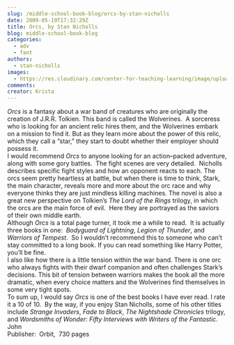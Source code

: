 ```yaml
---
slug: /middle-school-book-blog/orcs-by-stan-nicholls
date: 2009-05-19T17:32:29Z
title: Orcs, by Stan Nicholls
blog: middle-school-book-blog
categories:
  - adv
  - fant
authors:
  - stan-nicholls
images:
  - https://res.cloudinary.com/center-for-teaching-learning/image/upload/v1659658776/orcs.jpg.jpg
comments:
creator: Krista
---
```


<em> Orcs</em> is a fantasy about a war band of creatures who are originally the creation of J.R.R. Tolkien. This band is called the Wolverines.  A sorceress who is looking for an ancient relic hires them, and the Wolverines embark on a mission to find it. But as they learn more about the power of this relic, which they call a “star,” they start to doubt whether their employer should possess it.<br />I would recommend <em>Orcs</em> to anyone looking for an action–packed adventure, along with some gory battles.  The fight scenes are very detailed.  Nicholls describes specific fight styles and how an opponent reacts to each. The orcs seem pretty heartless at battle, but when there is time to think, Stark, the main character, reveals more and more about the orc race and why everyone thinks they are just mindless killing machines. The novel is also a great new perspective on Tolkien’s <em>The Lord of the Rings</em> trilogy, in which the orcs are the main force of evil.  Here they are portrayed as the saviors of their own middle earth.<br />Although <em>Orcs</em> is a total page turner, it took me a while to read.  It is actually three books in one:  <em>Bodyguard of Lightning</em>, <em>Legion of Thunder</em>, and <em>Warriors of Tempest</em>.  So I wouldn’t recommend this to someone who can’t stay committed to a long book. If you can read something like Harry Potter, you’ll be fine.<br />I also like how there is a little tension within the war band. There is one orc who always fights with their dwarf companion and often challenges Stark’s decisions. This bit of tension between warriors makes the book all the more dramatic, when every choice matters and the Wolverines find themselves in some very tight spots.<br />To sum up, I would say <em>Orcs</em> is one of the best books I have ever read. I rate it a 10 of 10.  By the way, if you enjoy Stan Nicholls, some of his other titles include <em>Strange Invaders</em>, <em>Fade to Black</em>, <em>The Nightshade Chronicles</em> trilogy, and <em>Wordsmiths of Wonder: Fifty Interviews with Writers of the Fantastic</em>.<br />John<br />Publisher:  Orbit,  730 pages<br />
